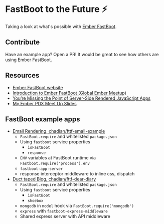 # FastBoot to the Future ⚡️
Taking a look at what's possible with [Ember FastBoot](ember-fastboot.com).

## Contribute
Have an example app? Open a PR! It would be great to see how others are using Ember FastBoot.

## Resources
- [Ember FastBoot website](https://ember-fastboot.com)
- [Introduction to Ember FastBoot (Global Ember Meetup)](https://vimeo.com/157688134)
- [You’re Missing the Point of Server-Side Rendered JavaScript Apps](http://tomdale.net/2015/02/youre-missing-the-point-of-server-side-rendered-javascript-apps/)
- [My Ember PDX Meet Up Slides](https://github.com/chadian/fttf/blob/master/ember-portland-meetup-notes.md)

## FastBoot example apps
* [Email Rendering, chadian/fttf-email-example](https://github.com/chadian/fttf-email-example)
  * `FastBoot.require` and whitelisted `package.json`
  * Using `fastboot` service properties
     * `isFastBoot`
     * `response`
  * `ENV` variables at FastBoot runtime via `Fastboot.require('process').env`
  * `fastboot-app-server`
  * response interceptor middleware to inline css, dispatch
* [Duct taped Blog, chadian/fttf-dear-diary](https://github.com/chadian/fttf-dear-diary)
  * `FastBoot.require` and whitelisted `package.json`
  * Using `fastboot` service properties
     * `isFastBoot` 
     * `shoebox`
  * `mongodb` in `model` hook via `FastBoot.require('mongodb')`
  * `express` with `fastboot-express-middleware`
  * Shared express server with API middleware
